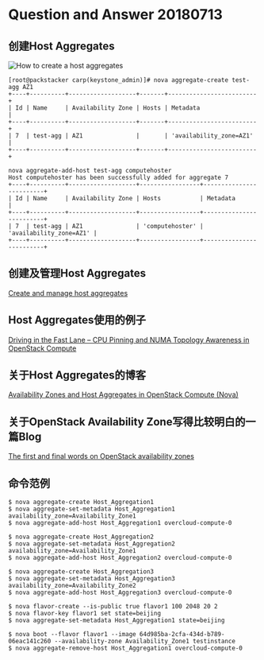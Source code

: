 # Question and Answer 20180713

## 创建Host Aggregates

![How to create a host aggregates](https://access.redhat.com/solutions/2518581)

```
[root@packstacker carp(keystone_admin)]# nova aggregate-create test-agg AZ1
+----+----------+-------------------+-------+-------------------------+
| Id | Name     | Availability Zone | Hosts | Metadata                |
+----+----------+-------------------+-------+-------------------------+
| 7  | test-agg | AZ1               |       | 'availability_zone=AZ1' |
+----+----------+-------------------+-------+-------------------------+
```

```
nova aggregate-add-host test-agg computehoster
Host computehoster has been successfully added for aggregate 7 
+----+----------+-------------------+-----------------+-------------------------+
| Id | Name     | Availability Zone | Hosts           | Metadata                |
+----+----------+-------------------+-----------------+-------------------------+
| 7  | test-agg | AZ1               | 'computehoster' | 'availability_zone=AZ1' |
+----+----------+-------------------+-----------------+-------------------------+
```

## 创建及管理Host Aggregates

[Create and manage host aggregates](https://access.redhat.com/documentation/en-US/Red_Hat_Enterprise_Linux_OpenStack_Platform/5/html/Administration_User_Guide/dashboard_manage_host_aggregates.html)

## Host Aggregates使用的例子
[Driving in the Fast Lane – CPU Pinning and NUMA Topology Awareness in OpenStack Compute](https://redhatstackblog.redhat.com/2015/05/05/cpu-pinning-and-numa-topology-awareness-in-openstack-compute/)

## 关于Host Aggregates的博客
[Availability Zones and Host Aggregates in OpenStack Compute (Nova)](https://blog.russellbryant.net/2013/05/21/availability-zones-and-host-aggregates-in-openstack-compute-nova/)

## 关于OpenStack Availability Zone写得比较明白的一篇Blog
[The first and final words on OpenStack availability zones](https://www.mirantis.com/blog/the-first-and-final-word-on-openstack-availability-zones/)

## 命令范例

```
$ nova aggregate-create Host_Aggregation1
$ nova aggregate-set-metadata Host_Aggregation1 availability_zone=Availability_Zone1
$ nova aggregate-add-host Host_Aggregation1 overcloud-compute-0

$ nova aggregate-create Host_Aggregation2
$ nova aggregate-set-metadata Host_Aggregation2 availability_zone=Availability_Zone1
$ nova aggregate-add-host Host_Aggregation2 overcloud-compute-0

$ nova aggregate-create Host_Aggregation3
$ nova aggregate-set-metadata Host_Aggregation3 availability_zone=Availability_Zone2
$ nova aggregate-add-host Host_Aggregation3 overcloud-compute-0

$ nova flavor-create --is-public true flavor1 100 2048 20 2
$ nova flavor-key flavor1 set state=beijing
$ nova aggregate-set-metadata Host_Aggregation1 state=beijing

$ nova boot --flavor flavor1 --image 64d985ba-2cfa-434d-b789-06eac141c260 --availability-zone Availability_Zone1 testinstance
$ nova aggregate-remove-host Host_Aggregation1 overcloud-compute-0 
```
